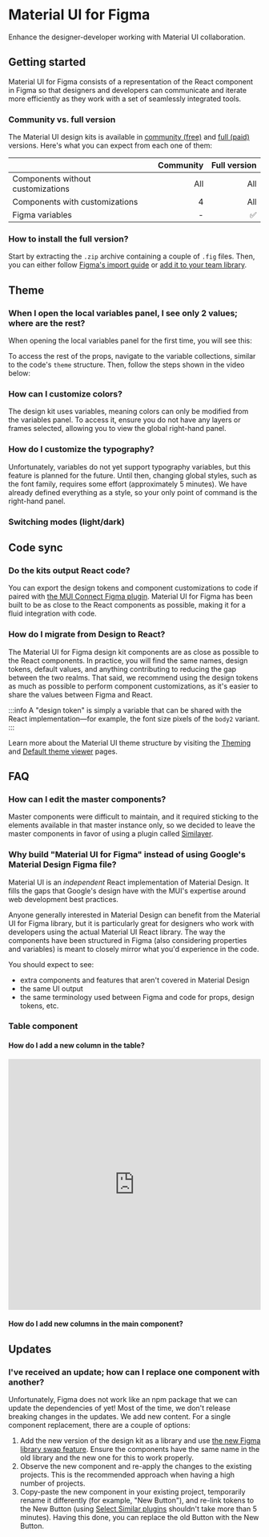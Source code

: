 # Material UI for Figma

<p class="description">Enhance the designer-developer working with Material UI collaboration.</p>

## Getting started

Material UI for Figma consists of a representation of the React component in Figma so that designers and developers can communicate and iterate more efficiently as they work with a set of seamlessly integrated tools.

### Community vs. full version

The Material UI design kits is available in [community (free)](https://www.figma.com/community/file/912837788133317724/material-ui-for-figma-and-mui-x) and [full (paid)](https://mui.com/store/items/figma-react/) versions.
Here's what you can expect from each one of them:

|                                   | Community | Full version |
| :-------------------------------- | --------: | -----------: |
| Components without customizations |       All |          All |
| Components with customizations    |         4 |          All |
| Figma variables                   |         - |           ✅ |

### How to install the full version?

Start by extracting the `.zip` archive containing a couple of `.fig` files.
Then, you can either follow [Figma's import guide](https://help.figma.com/hc/en-us/articles/360041003114-Import-files-into-Figma) or [add it to your team library](https://help.figma.com/hc/en-us/articles/360041051154-Getting-Started-with-Team-Library).

## Theme

### When I open the local variables panel, I see only 2 values; where are the rest?

When opening the local variables panel for the first time, you will see this:

<!-- ![Screenshot 2023-08-08 at 01.09.47.png](https://s3-us-west-2.amazonaws.com/secure.notion-static.com/4f2dd392-50f8-4b25-99ef-c52815fbc803/Screenshot_2023-08-08_at_01.09.47.png) -->

To access the rest of the props, navigate to the variable collections, similar to the code's `theme` structure.
Then, follow the steps shown in the video below:

### How can I customize colors?

The design kit uses variables, meaning colors can only be modified from the variables panel.
To access it, ensure you do not have any layers or frames selected, allowing you to view the global right-hand panel.

<!-- [MUI for Figma v5.14.0 - Material - Changing Colors 1080p.mov](https://s3-us-west-2.amazonaws.com/secure.notion-static.com/cc45d58e-d5c4-4411-a051-e9a1001c8c72/MUI_for_Figma_v5.14.0_-_Material_-_Changing_Colors_1080p.mov) -->

### How do I customize the typography?

Unfortunately, variables do not yet support typography variables, but this feature is planned for the future.
Until then, changing global styles, such as the font family, requires some effort (approximately 5 minutes).
We have already defined everything as a style, so your only point of command is the right-hand panel.

<!-- [MUI for Figma v5.14.0 - Material - Changing Typography.mov](https://s3-us-west-2.amazonaws.com/secure.notion-static.com/0f06be08-3a7d-4089-a1d0-7916c453830c/MUI_for_Figma_v5.14.0_-_Material_-_Changing_Typography.mov) -->

### Switching modes (light/dark)

<!-- [MUI for Figma v5.14.0 - Material - Changing Modes.mov](https://s3-us-west-2.amazonaws.com/secure.notion-static.com/2c670fba-c1f0-4636-88c3-5f0d1c33bc94/MUI_for_Figma_v5.14.0_-_Material_-_Changing_Modes.mov) -->

## Code sync

### Do the kits output React code?

You can export the design tokens and component customizations to code if paired with [the MUI Connect Figma plugin](/material-ui/design-resources/mui-connect/).
Material UI for Figma has been built to be as close to the React components as possible, making it for a fluid integration with code.

### How do I migrate from Design to React?

The Material UI for Figma design kit components are as close as possible to the React components.
In practice, you will find the same names, design tokens, default values, and anything contributing to reducing the gap between the two realms.
That said, we recommend using the design tokens as much as possible to perform component customizations, as it's easier to share the values between Figma and React.

:::info
A "design token" is simply a variable that can be shared with the React implementation—for example, the font size pixels of the `body2` variant.
:::

Learn more about the Material UI theme structure by visiting the [Theming](https://mui.com/material-ui/customization/theming/) and [Default theme viewer](https://mui.com/material-ui/customization/theming/) pages.

## FAQ

### How can I edit the master components?

Master components were difficult to maintain, and it required sticking to the elements available in that master instance only, so we decided to leave the master components in favor of using a plugin called [Similayer](https://www.figma.com/community/plugin/735733267883397781/Similayer).

<!-- [141292007-d545374e-ec0b-4f5e-8873-1b4ce1a89556.mov](https://s3-us-west-2.amazonaws.com/secure.notion-static.com/eadfa8fa-f1a8-49d8-8311-64ffc144e6ab/141292007-d545374e-ec0b-4f5e-8873-1b4ce1a89556.mov) -->

### Why build "Material UI for Figma" instead of using Google's Material Design Figma file?

Material UI is an _independent_ React implementation of Material Design.
It fills the gaps that Google's design have with the MUI's expertise around web development best practices.

Anyone generally interested in Material Design can benefit from the Material UI for Figma library, but it is particularly great for designers who work with developers using the actual Material UI React library.
The way the components have been structured in Figma (also considering properties and variables) is meant to closely mirror what you'd experience in the code.

You should expect to see:

- extra components and features that aren't covered in Material Design
- the same UI output
- the same terminology used between Figma and code for props, design tokens, etc.

### Table component

#### How do I add a new column in the table?

<iframe src="https://www.loom.com/embed/6dd71cc374bc4d84af35ebb75d107d38?sid=1d3a4790-4c28-433e-94ce-97dd969601dd" frameborder="0" webkitallowfullscreen mozallowfullscreen allowfullscreen style="width: 100%; height: 500px;"></iframe>

#### How do I add new columns in the main component?

<!-- [MUIF-5.14-Add columns_voiceover2.mov](https://prod-files-secure.s3.us-west-2.amazonaws.com/e747f181-8f1e-4455-91f8-127e5f0b8f94/f8fefcc6-5303-4dbc-99a1-c2df358d6ab6/MUIF-5.14-Add_columns_voiceover2.mov) -->

## Updates

### I've received an update; how can I replace one component with another?

Unfortunately, Figma does not work like an npm package that we can update the dependencies of yet!
Most of the time, we don't release breaking changes in the updates.
We add new content. For a single component replacement, there are a couple of options:

1. Add the new version of the design kit as a library and use [the new Figma library swap feature](https://www.youtube.com/watch?v=GQ2jztKpxLk). Ensure the components have the same name in the old library and the new one for this to work properly.
2. Observe the new component and re-apply the changes to the existing projects. This is the recommended approach when having a high number of projects.
3. Copy-paste the new component in your existing project, temporarily rename it differently (for example, "New Button"), and re-link tokens to the New Button (using [Select Similar plugins](https://www.figma.com/community/plugin/792767780551514994/Select-Similar) shouldn't take more than 5 minutes). Having this done, you can replace the old Button with the New Button.
